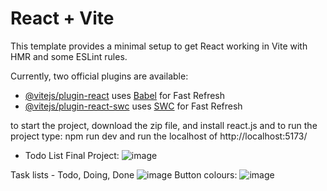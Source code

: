 # React + Vite

This template provides a minimal setup to get React working in Vite with HMR and some ESLint rules.

Currently, two official plugins are available:

- [@vitejs/plugin-react](https://github.com/vitejs/vite-plugin-react/blob/main/packages/plugin-react/README.md) uses [Babel](https://babeljs.io/) for Fast Refresh
- [@vitejs/plugin-react-swc](https://github.com/vitejs/vite-plugin-react-swc) uses [SWC](https://swc.rs/) for Fast Refresh

to start the project, download the zip file, and install react.js and to run the project type: npm run dev and run the localhost of http://localhost:5173/ 
- Todo List Final Project: 
![image](https://github.com/user-attachments/assets/29af9500-f677-48f6-a1c3-564486fe62a9)

Task lists - Todo, Doing, Done
![image](https://github.com/user-attachments/assets/449b2a75-e5ca-4e65-ae10-595e5cd6dbec)
Button colours: 
![image](https://github.com/user-attachments/assets/c62c00eb-cbe7-4b81-891b-a545a6b338ba)

